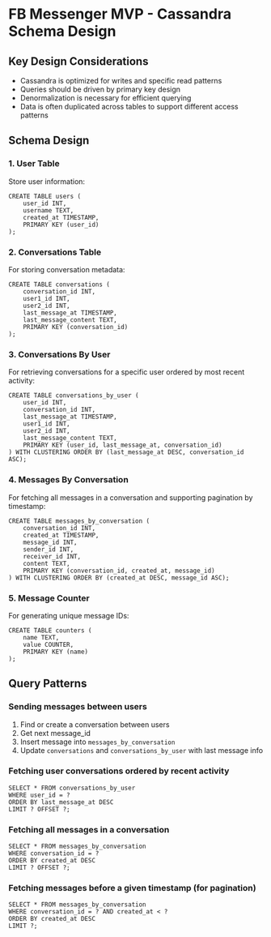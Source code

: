 # FB Messenger MVP - Cassandra Schema Design

## Key Design Considerations
- Cassandra is optimized for writes and specific read patterns
- Queries should be driven by primary key design
- Denormalization is necessary for efficient querying
- Data is often duplicated across tables to support different access patterns

## Schema Design

### 1. User Table
Store user information:

```cql
CREATE TABLE users (
    user_id INT,
    username TEXT,
    created_at TIMESTAMP,
    PRIMARY KEY (user_id)
);
```

### 2. Conversations Table
For storing conversation metadata:

```cql
CREATE TABLE conversations (
    conversation_id INT,
    user1_id INT,
    user2_id INT,
    last_message_at TIMESTAMP,
    last_message_content TEXT,
    PRIMARY KEY (conversation_id)
);
```

### 3. Conversations By User
For retrieving conversations for a specific user ordered by most recent activity:

```cql
CREATE TABLE conversations_by_user (
    user_id INT,
    conversation_id INT,
    last_message_at TIMESTAMP,
    user1_id INT,
    user2_id INT,
    last_message_content TEXT,
    PRIMARY KEY (user_id, last_message_at, conversation_id)
) WITH CLUSTERING ORDER BY (last_message_at DESC, conversation_id ASC);
```

### 4. Messages By Conversation
For fetching all messages in a conversation and supporting pagination by timestamp:

```cql
CREATE TABLE messages_by_conversation (
    conversation_id INT,
    created_at TIMESTAMP,
    message_id INT,
    sender_id INT,
    receiver_id INT,
    content TEXT,
    PRIMARY KEY (conversation_id, created_at, message_id)
) WITH CLUSTERING ORDER BY (created_at DESC, message_id ASC);
```

### 5. Message Counter
For generating unique message IDs:

```cql
CREATE TABLE counters (
    name TEXT,
    value COUNTER,
    PRIMARY KEY (name)
);
```

## Query Patterns

### Sending messages between users
1. Find or create a conversation between users
2. Get next message_id
3. Insert message into `messages_by_conversation`
4. Update `conversations` and `conversations_by_user` with last message info

### Fetching user conversations ordered by recent activity
```cql
SELECT * FROM conversations_by_user 
WHERE user_id = ? 
ORDER BY last_message_at DESC 
LIMIT ? OFFSET ?;
```

### Fetching all messages in a conversation
```cql
SELECT * FROM messages_by_conversation 
WHERE conversation_id = ? 
ORDER BY created_at DESC 
LIMIT ? OFFSET ?;
```

### Fetching messages before a given timestamp (for pagination)
```cql
SELECT * FROM messages_by_conversation 
WHERE conversation_id = ? AND created_at < ? 
ORDER BY created_at DESC 
LIMIT ?;
```